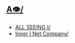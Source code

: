 ## [A👁/](https://allseeingi.xn--a-z42s/)

- [ALL SEEING I/](http://innerinetfounder.allseeingi.hns.to/)
- [Inner I Net Company/](https://shapereality.innerinetcompany.hns.to/)
